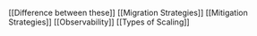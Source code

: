 [[Difference between these]]
[[Migration Strategies]]
[[Mitigation Strategies]]
[[Observability]]
[[Types of Scaling]]